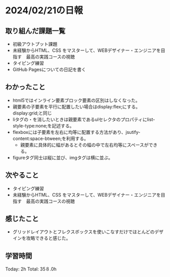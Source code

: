 # 2024/02/21の日報
## 取り組んだ課題一覧
* 初級アウトプット課題
* 未経験からHTML、CSS をマスターして、WEBデザイナー・エンジニアを目指す　最高の実践コースの視聴
* タイピング練習
* GitHub Pagesについての日記を書く
## わかったこと
* html5ではインライン要素ブロック要素の区別はしなくなった。
* 親要素の子要素を平行に配置したい場合はdisplay:flex;にする。display:grid;と同じ
* liタグの・を消したいときは親要素であるulセレクタのプロパティにlist-style-type:none;を記述する。
* flexboxには子要素を左右に均等に配置する方法があり、jsutify-content:space-btween;を利用する。
  *  親要素に具体的に幅があるとその幅の中で左右均等にスペースができる。
*  figureタグ同士は縦に並び、imgタグは横に並ぶ。   
## 次やること
* タイピング練習
* 未経験からHTML、CSS をマスターして、WEBデザイナー・エンジニアを目指す　最高の実践コースの視聴
## 感じたこと
* グリッドレイアウトとフレクスボックスを使いこなすだけでほとんどのデザインを攻略できると感じた。
## 学習時間
Today: 2h
Total: 35８.0h

